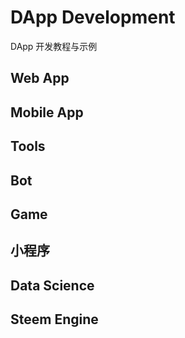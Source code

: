 # DApp Development

DApp 开发教程与示例


## Web App


## Mobile App


## Tools


## Bot


## Game


## 小程序


## Data Science


## Steem Engine

